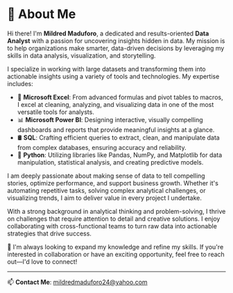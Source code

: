 # 👋 About Me

Hi there! I'm **Mildred Maduforo**, a dedicated and results-oriented **Data Analyst** with a passion for uncovering insights hidden in data. My mission is to help organizations make smarter, data-driven decisions by leveraging my skills in data analysis, visualization, and storytelling. 

I specialize in working with large datasets and transforming them into actionable insights using a variety of tools and technologies. My expertise includes:

- 🧮 **Microsoft Excel**: From advanced formulas and pivot tables to macros, I excel at cleaning, analyzing, and visualizing data in one of the most versatile tools for analysts.
- 📊 **Microsoft Power BI**: Designing interactive, visually compelling dashboards and reports that provide meaningful insights at a glance.
- 🛢️ **SQL**: Crafting efficient queries to extract, clean, and manipulate data from complex databases, ensuring accuracy and reliability.
- 🐍 **Python**: Utilizing libraries like Pandas, NumPy, and Matplotlib for data manipulation, statistical analysis, and creating predictive models.

I am deeply passionate about making sense of data to tell compelling stories, optimize performance, and support business growth. Whether it's automating repetitive tasks, solving complex analytical challenges, or visualizing trends, I aim to deliver value in every project I undertake.

With a strong background in analytical thinking and problem-solving, I thrive on challenges that require attention to detail and creative solutions. I enjoy collaborating with cross-functional teams to turn raw data into actionable strategies that drive success.

🚀 I'm always looking to expand my knowledge and refine my skills. If you're interested in collaboration or have an exciting opportunity, feel free to reach out—I'd love to connect!

---

📫 **Contact Me**: mildredmaduforo24@yahoo.com
